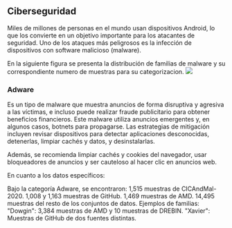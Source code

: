 ## Ciberseguridad

Miles de millones de personas en el mundo usan dispositivos Android, lo que los convierte en un objetivo importante para los atacantes de seguridad. Uno de los ataques más peligrosos es la infección de dispositivos con software malicioso (malware).

En la siguiente figura se presenta la distribución de familias de malware y su correspondiente  numero de muestras para su categorizacion.
![](http://www.plantuml.com/plantuml/png/lPEnRjim48PtFiKX7ReeWwB8RfSYYT5kMUpLovba54RKKJXI2DmW3zIXKn_1BrPGf1IdKDQk___nJlm8YHiVaCFGMV4PDeuUJ3CmIdFwGw0qQ1-CTT0Z8tJwoJ4oM8pnwLSm4eLl3SMs0zOo83LMmui0k4FPDkm6KXjd7SEdksgp_hwAZMEbEQK7Yx8L03ySXVV9DXrbqWnbdP6T-QcXl1AlPskbHU__xqh_YCez6shW0QtNPuqrfCEnr-0uF3eHbMBGZUFJRuIU3KdJenNfco_kqJuZwuavNW1ww58uPV0YNkEStN2GyoWVdoQ381s1H0f6eHhpGVl0wASjjofYUohNHRsknnquHXCGlIddU4zLKNsjHkAGipU6MaDDH5RrbuoCqKHiaRphqgggkAvN8yHpEdF6jucgYx9AepXd4xExtsKtUohBuleg3VETpvUUmVuuRwpItNoAehEjjYYD8-r1KuYg5Xu3Zk3VkHN_li3bvRTi31QxoTL7xQXfkNpJyq6VnIotPpuMwsG2XBZHfE8V_XS0)


### Adware
 Es un tipo de malware que muestra anuncios de forma disruptiva y agresiva a las víctimas, e incluso puede realizar fraude publicitario para obtener beneficios financieros. Este malware utiliza anuncios emergentes y, en algunos casos, botnets para propagarse. Las estrategias de mitigación incluyen revisar dispositivos para detectar aplicaciones desconocidas, detenerlas, limpiar cachés y datos, y desinstalarlas.

Además, se recomienda limpiar cachés y cookies del navegador, usar bloqueadores de anuncios y ser cauteloso al hacer clic en anuncios web.

En cuanto a los datos específicos:

Bajo la categoría Adware, se encontraron:
1,515 muestras de CICAndMal-2020.
1,008 y 1,163 muestras de GitHub.
1,469 muestras de AMD.
14,495 muestras del resto de los conjuntos de datos.
Ejemplos de familias:
"Dowgin": 3,384 muestras de AMD y 10 muestras de DREBIN.
"Xavier": Muestras de GitHub de dos fuentes distintas.



